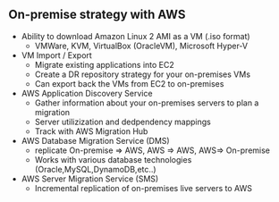 ## On-premise strategy with AWS

- Ability to download Amazon Linux 2 AMI as a VM (.iso format)
    - VMWare, KVM, VirtualBox (OracleVM), Microsoft Hyper-V
- VM Import / Export
    - Migrate existing applications into EC2
    - Create a DR repository strategy for your on-premises VMs
    - Can export back the VMs from EC2 to on-premises
- AWS Application Discovery Service
    - Gather information about your on-premises servers to plan a migration
    - Server utilizization and dedpendency mappings
    - Track with AWS Migration Hub
- AWS Database Migration Service (DMS)
    - replicate On-premise => AWS, AWS => AWS, AWS=> On-premise
    - Works with various database technologies (Oracle,MySQL,DynamoDB,etc..)
- AWS Server Migration Service (SMS)
    - Incremental replication of on-premises live servers to AWS